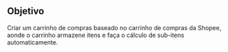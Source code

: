 ## Objetivo

Criar um carrinho de compras baseado no carrinho de compras da Shopee, aonde o carrinho armazene itens e faça
o cálculo de sub-itens automaticamente.